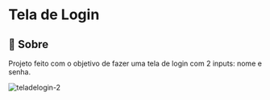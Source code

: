 <h1>Tela de Login</h1>

<h2>🔖 Sobre</h2>
<p>Projeto feito com o objetivo de fazer uma tela de login com 2 inputs: nome e senha.</p>

![teladelogin-2](https://github.com/luizcarlos001/Site-Eco-Vida/assets/146375880/6a370d59-5789-472a-8dff-2c8285565c7e)
